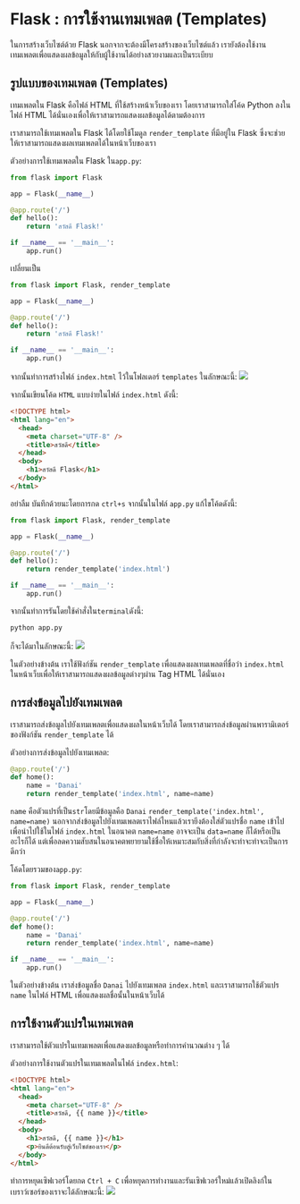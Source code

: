 # Flask : การใช้งานเทมเพลต (Templates)

ในการสร้างเว็บไซต์ด้วย Flask นอกจากจะต้องมีโครงสร้างของเว็บไซต์แล้ว เรายังต้องใช้งานเทมเพลตเพื่อแสดงผลข้อมูลให้กับผู้ใช้งานได้อย่างสวยงามและเป็นระเบียบ

## รูปแบบของเทมเพลต (Templates)

เทมเพลตใน Flask คือไฟล์ HTML ที่ใช้สร้างหน้าเว็บของเรา โดยเราสามารถใส่โค้ด Python ลงในไฟล์ HTML ได้นั่นเองเพื่อให้เราสามารถแสดงผลข้อมูลได้ตามต้องการ

เราสามารถใช้เทมเพลตใน Flask ได้โดยใช้โมดูล `render_template` ที่มีอยู่ใน Flask ซึ่งจะช่วยให้เราสามารถแสดงผลเทมเพลตได้ในหน้าเว็บของเรา

ตัวอย่างการใช้เทมเพลตใน Flask ใน`app.py`:

```py
from flask import Flask

app = Flask(__name__)

@app.route('/')
def hello():
    return 'สวัสดี Flask!'

if __name__ == '__main__':
    app.run()
```

เปลี่ยนเป็น

```py
from flask import Flask, render_template

app = Flask(__name__)

@app.route('/')
def hello():
    return 'สวัสดี Flask!'

if __name__ == '__main__':
    app.run()
```

จากนั้นทำการสร้างไฟล์ `index.html` ไว้ในโฟลเดอร์ `templates` ในลักษณะนี้:
![](https://cdn.discordapp.com/attachments/372372440334073859/1180609541189152961/image.png?ex=657e0b51&is=656b9651&hm=a9da2c7bf1d88ff7d9b22243d6882e969ccb0cd4a44a405c148c9128bbac6850&)

จากนั้นเขียนโค้ด `HTML` แบบง่ายในไฟล์ `index.html` ดังนี้:

```html
<!DOCTYPE html>
<html lang="en">
  <head>
    <meta charset="UTF-8" />
    <title>สวัสดี</title>
  </head>
  <body>
    <h1>สวัสดี Flask</h1>
  </body>
</html>
```

อย่าลืม บันทึกด้วยนะโดยการกด `ctrl+s` จากนั้นในไฟล์ `app.py` แก้ไขโค้ดดังนี้:

```py
from flask import Flask, render_template

app = Flask(__name__)

@app.route('/')
def hello():
    return render_template('index.html')

if __name__ == '__main__':
    app.run()
```

จากนั้นทำการรันโดยใช้คำสั่งใน`terminal`ดังนี้:

```sh
python app.py
```

ก็จะได้มาในลักษณะนี้:
![](https://cdn.discordapp.com/attachments/372372440334073859/1180610730400174080/image.png?ex=657e0c6c&is=656b976c&hm=d3272f8d11b4a98c075304757d293d894950252b05d944eac1ce5e23cd760e79&)

ในตัวอย่างข้างต้น เราใช้ฟังก์ชัน `render_template` เพื่อแสดงผลเทมเพลตที่ชื่อว่า `index.html` ในหน้าเว็บเพื่อให้เราสามารถแสดงผลข้อมูลต่างๆผ่าน Tag HTML ได้นั่นเอง

## การส่งข้อมูลไปยังเทมเพลต

เราสามารถส่งข้อมูลไปยังเทมเพลตเพื่อแสดงผลในหน้าเว็บได้ โดยเราสามารถส่งข้อมูลผ่านพารามิเตอร์ของฟังก์ชัน `render_template` ได้

ตัวอย่างการส่งข้อมูลไปยังเทมเพลต:

```py
@app.route('/')
def home():
    name = 'Danai'
    return render_template('index.html', name=name)
```

`name` คือตัวแปรที่เป็น`str`โดยมีข้อมูลคือ `Danai`
`render_template('index.html', name=name)` นอกจากส่งข้อมูลไปยังเทมเพลตเราไฟล์ไหนแล้วเรายีงต้องใส่ตัวแปรชื่อ `name` เข้าไปเพื่อนำไปใช้ในไฟล์ `index.html` ในอนาคต `name=name` อาจจะเป็น `data=name` ก็ได้หรือเป็นอะไรก็ได้ แต่เพื่อลดความสับสนในอนาคตพยายามใช้ชื่อให้เหมาะสมกับสิ่งที่กำลังจะทำจะทำจะเป็นการดีกว่า

โค้ดโดยรวมของ`app.py`:

```py
from flask import Flask, render_template

app = Flask(__name__)

@app.route('/')
def home():
    name = 'Danai'
    return render_template('index.html', name=name)

if __name__ == '__main__':
    app.run()
```

ในตัวอย่างข้างต้น เราส่งข้อมูลชื่อ `Danai` ไปยังเทมเพลต `index.html` และเราสามารถใช้ตัวแปร `name` ในไฟล์ HTML เพื่อแสดงผลชื่อนั้นในหน้าเว็บได้

## การใช้งานตัวแปรในเทมเพลต

เราสามารถใช้ตัวแปรในเทมเพลตเพื่อแสดงผลข้อมูลหรือทำการคำนวณต่าง ๆ ได้

ตัวอย่างการใช้งานตัวแปรในเทมเพลตในไฟล์ `index.html`:

```html
<!DOCTYPE html>
<html lang="en">
  <head>
    <meta charset="UTF-8" />
    <title>สวัสดี, {{ name }}</title>
  </head>
  <body>
    <h1>สวัสดี, {{ name }}</h1>
    <p>ยินดีต้อนรับสู่เว็บไซต์ของเรา</p>
  </body>
</html>
```

ทำการหยุดเซิฟเวอร์โดยกด `Ctrl + C` เพื่อหยุดการทำงานและรันเซิฟเวอร์ใหม่แล้วเปิดลิงก์ในเบราว์เซอร์ของเราจะได้ลักษณะนี้:
![](https://cdn.discordapp.com/attachments/372372440334073859/1180613083329204334/image.png?ex=657e0e9d&is=656b999d&hm=118272539b6df2b746cd426b7e1cd17f05e232e08991a86f7963952d5e58fb0f&)
